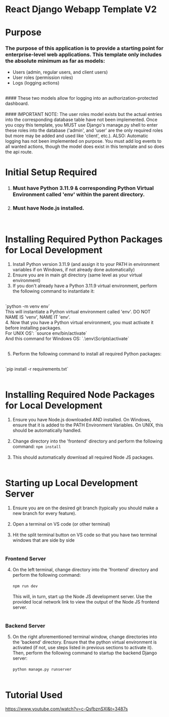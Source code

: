 # React Django Webapp Template V2


# Purpose
### The purpose of this application is to provide a starting point for enterprise-level web applications. This template only includes the absolute minimum as far as models:
- Users (admin, regular users, and client users)
- User roles (permission roles)
- Logs (logging actions)

<br>
#### These two models allow for logging into an authorization-protected dashboard.
<br>

<br>
#### IMPORTANT NOTE: The user roles model exists but the actual entries into the corresponding database table have not been implemented. Once you copy this template, you MUST use Django's manage.py shell to enter these roles into the database ('admin', and 'user' are the only required roles but more may be added and used like 'client', etc.). ALSO: Automatic logging has not been implemented on purpose. You must add log events to all wanted actions, though the model does exist in this template and so does the api route.
<br>

# Initial Setup Required
1. ### Must have Python 3.11.9 & corresponding Python Virtual Environment called 'env' within the parent directory.
2. ### Must have Node.js installed.
<br>

# Installing Required Python Packages for Local Development
1. Install Python version 3.11.9 (and assign it to your PATH in environment variables if on Windows, if not already done automatically)
2. Ensure you are in main git directory (same level as your virtual environment)
3. If you don't already have a Python 3.11.9 virtual environment, perform the following command to instantiate it: 
<br>
`python -m venv env`
<br>
This will instantiate a Python virtual environment called 'env'. DO NOT NAME IS 'venv', NAME IT 'env'.
<br>
4. Now that you have a Python virtual environment, you must activate it before installing packages. 
<br>
For UNIX OS': `source env/bin/activate`
<br>
And this command for Windows OS:
`.\env\Scripts\activate`
<br><br>

5. Perform the following command to install all required Python packages: 
<br>
`pip install -r requirements.txt`
<br><br>



# Installing Required Node Packages for Local Development
1. Ensure you have Node.js downloaded AND installed. On Windows, ensure that it is added to the PATH Environment Variables. On UNIX, this should be automatically handled.
<br><br>
2. Change directory into the 'frontend' directory and perform the following command:
`npm install`
<br><br>
3. This should automatically download all required Node JS packages. 
<br><br>

# Starting up Local Development Server
1. Ensure you are on the desired git branch (typically you should make a new branch for every feature).
<br><br>
2. Open a terminal on VS code (or other terminal)
<br><br>
3. Hit the split terminal button on VS code so that you have two terminal windows that are side by side
<br><br>
### Frontend Server
4. On the left terminal, change directory into the 'frontend' directory and perform the following command:
<br><br>
`npm run dev`
<br><br>
This will, in turn, start up the Node JS development server. Use the provided local network link to view the output of the Node JS frontend server.
<br><br>
### Backend Server
5. On the right aforementioned terminal window, change directories into the 'backend' directory. Ensure that the python virtual environment is activated (if not, use steps listed in previous sections to activate it). Then, perform the following command to startup the backend Django server:
<br><br>
`python manage.py runserver`
<br><br>


# Tutorial Used
https://www.youtube.com/watch?v=c-QsfbznSXI&t=3487s
